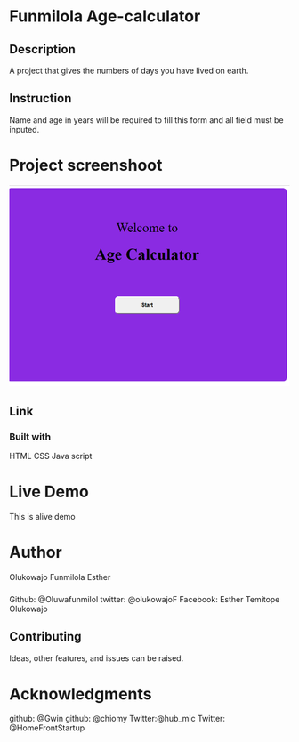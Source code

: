 # Funmilola Age-calculator

## Description
A project that gives the numbers of days you have lived on earth.
## Instruction
Name and age in years will be required to fill this form and all field must be inputed. 

# Project screenshoot
![This is an alt text](/readmeimg.png "This is a sample logo")

## Link


### Built with
HTML
CSS
Java script

# Live Demo
This is alive demo

# Author
Olukowajo Funmilola Esther
###
Github: @Oluwafunmilol
twitter: @olukowajoF
Facebook: Esther Temitope Olukowajo

## Contributing
Ideas, other features, and issues can be raised.

# Acknowledgments
github: @Gwin
github: @chiomy
Twitter:@hub_mic
Twitter: @HomeFrontStartup






